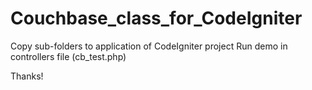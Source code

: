 # Couchbase_class_for_CodeIgniter
Copy sub-folders to application of CodeIgniter project
Run demo in controllers file (cb_test.php)

Thanks!
